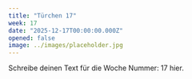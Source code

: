 ```yaml
---
title: "Türchen 17"
week: 17
date: "2025-12-17T00:00:00.000Z"
opened: false
image: ../images/placeholder.jpg
---
```


Schreibe deinen Text für die Woche Nummer: 17 hier.
